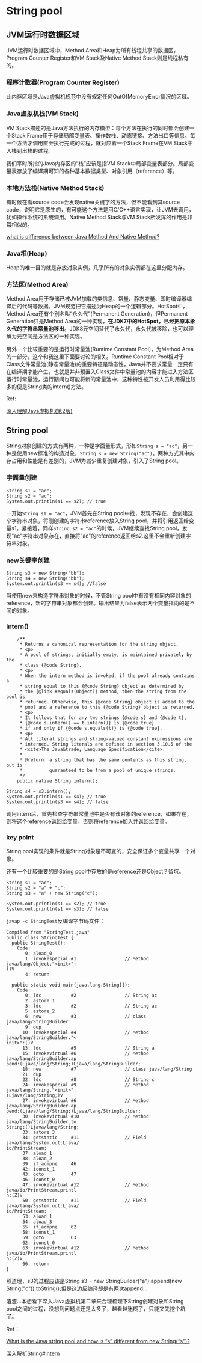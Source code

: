 # String pool

## JVM运行时数据区域
JVM运行时数据区域中，Method Area和Heap为所有线程共享的数据区，Program Counter Register和VM Stack及Native Method Stack则是线程私有的。
### 程序计数器(Program Counter Register)

此内存区域是Java虚拟机规范中没有规定任何OutOfMemoryError情况的区域。

### Java虚拟机栈(VM Stack)

VM Stack描述的是Java方法执行的内存模型：每个方法在执行的同时都会创建一个Stack Frame用于存储局部变量表、操作数栈、动态链接、方法出口等信息。每一个方法才调用直至执行完成的过程，就对应着一个Stack Frame在VM Stack中入栈到出栈的过程。

我们平时所指的Java内存区的“栈”应该是指VM Stack中局部变量表部分。局部变量表存放了编译期可知的各种基本数据类型、对象引用（reference）等。

### 本地方法栈(Native Method Stack)

有时候在看source code会发现native关键字的方法，但不能看到其source code，说明它是原生的，有可能这个方法是用C/C++语言实现，让JVM去调用，犹如操作系统的系统调用。Native Method Stack与VM Stack所发挥的作用是非常相似的。

[what is difference between Java Method And Native Method?
](https://stackoverflow.com/questions/18824798/what-is-difference-between-java-method-and-native-method)

### Java堆(Heap)

Heap的唯一目的就是存放对象实例，几乎所有的对象实例都在这里分配内存。

### 方法区(Method Area)

Method Area用于存储已被JVM加载的类信息、常量、静态变量、即时编译器编译后的代码等数据。JVM规范把它描述为Heap的一个逻辑部分。HotSpot中，Method Area还有个别名叫“永久代”(Permanent Generation)，但Permanent Generation只是Method Area的一种实现，**在JDK7中的HotSpot，已经把原本永久代的字符串常量池移出**。JDK8元空间替代了永久代，永久代被移除，也可以理解为元空间是方法区的一种实现。

另外一个比较重要的是运行时常量池(Runtime Constant Pool)，为Method Area的一部分，这个和我这里下面要讨论的相关。Runtime Constant Pool相对于Class文件常量池(静态常量池)的重要特征是动态性，Java并不要求常量一定只有在编译期才能产生，也就是并非预置入Class文件中常量池的内容才能进入方法区运行时常量池，运行期间也可能将新的常量池中，这种特性被开发人员利用得比较多的便是String类的intern()方法。

Ref:

[深入理解Java虚拟机(第2版)](https://book.douban.com/subject/24722612/)

## String pool

String对象创建的方式有两种，一种是字面量形式，形如`String s = "ac"`，另一种是使用new标准的构造对象，`String s = new String("ac")`。两种方式其中内存占用和性能是有差别的，JVM为减少重复创建对象，引入了String pool。

### 字面量创建

```
String s1 = "ac";
String s2 = "ac";
System.out.println(s1 == s2); // true
```
一开始`String s1 = "ac"`，JVM首先在String pool中找，发现不存在，会创建这个字符串对象，将刚创建的字符串reference放入String pool，并将引用返回给变量s1。紧接着，同样`String s2 = "ac"`的时候，JVM继续查找String pool，发现"ac"字符串对象存在，直接将"ac"的reference返回给s2.这里不会重新创建字符串对象。

### new关键字创建
```
String s3 = new String("bb");
String s4 = new String("bb");
System.out.println(s3 == s4); //false
```
当使用new来构造字符串对象的时候，不管String pool中有没有相同内容对象的reference，新的字符串对象都会创建。输出结果为false表示两个变量指向的是不同的对象。

### intern()
```
    /**
     * Returns a canonical representation for the string object.
     * <p>
     * A pool of strings, initially empty, is maintained privately by the
     * class {@code String}.
     * <p>
     * When the intern method is invoked, if the pool already contains a
     * string equal to this {@code String} object as determined by
     * the {@link #equals(Object)} method, then the string from the pool is
     * returned. Otherwise, this {@code String} object is added to the
     * pool and a reference to this {@code String} object is returned.
     * <p>
     * It follows that for any two strings {@code s} and {@code t},
     * {@code s.intern() == t.intern()} is {@code true}
     * if and only if {@code s.equals(t)} is {@code true}.
     * <p>
     * All literal strings and string-valued constant expressions are
     * interned. String literals are defined in section 3.10.5 of the
     * <cite>The Java&trade; Language Specification</cite>.
     *
     * @return  a string that has the same contents as this string, but is
     *          guaranteed to be from a pool of unique strings.
     */
    public native String intern();
```
```
String s4 = s3.intern();
System.out.println(s1 == s4); // true
System.out.println(s3 == s4); // false
```
调用intern后，首先检查字符串常量池中是否有该对象的reference，如果存在，则将这个reference返回给变量，否则将reference加入并返回给变量。

### key point
String pool实现的条件就是String对象是不可变的，安全保证多个变量共享一个对象。

还有一个比较重要的是String pool中存放的是reference还是Object？留坑。

```
String s1 = "ac";
String s2 = "a" + "c";
String s3 = "a" + new String("c");
		
System.out.println(s1 == s2); // true
System.out.println(s1 == s3); // false
```
`javap -c StringTest`反编译字节码文件：
```
Compiled from "StringTest.java"
public class StringTest {
  public StringTest();
    Code:
       0: aload_0
       1: invokespecial #1                  // Method java/lang/Object."<init>":
()V
       4: return

  public static void main(java.lang.String[]);
    Code:
       0: ldc           #2                  // String ac
       2: astore_1
       3: ldc           #2                  // String ac
       5: astore_2
       6: new           #3                  // class java/lang/StringBuilder
       9: dup
      10: invokespecial #4                  // Method java/lang/StringBuilder."<
init>":()V
      13: ldc           #5                  // String a
      15: invokevirtual #6                  // Method java/lang/StringBuilder.ap
pend:(Ljava/lang/String;)Ljava/lang/StringBuilder;
      18: new           #7                  // class java/lang/String
      21: dup
      22: ldc           #8                  // String c
      24: invokespecial #9                  // Method java/lang/String."<init>":
(Ljava/lang/String;)V
      27: invokevirtual #6                  // Method java/lang/StringBuilder.ap
pend:(Ljava/lang/String;)Ljava/lang/StringBuilder;
      30: invokevirtual #10                 // Method java/lang/StringBuilder.to
String:()Ljava/lang/String;
      33: astore_3
      34: getstatic     #11                 // Field java/lang/System.out:Ljava/
io/PrintStream;
      37: aload_1
      38: aload_2
      39: if_acmpne     46
      42: iconst_1
      43: goto          47
      46: iconst_0
      47: invokevirtual #12                 // Method java/io/PrintStream.printl
n:(Z)V
      50: getstatic     #11                 // Field java/lang/System.out:Ljava/
io/PrintStream;
      53: aload_1
      54: aload_3
      55: if_acmpne     62
      58: iconst_1
      59: goto          63
      62: iconst_0
      63: invokevirtual #12                 // Method java/io/PrintStream.printl
n:(Z)V
      66: return
}
```
照道理，s3的过程应该是String s3 = new StringBuilder("a").append(new String("c")).toString();但是这边反编译却是有两次append...

渣渣...本想看下深入Java虚拟机第二章来合理梳理下String创建对象和String pool之间的过程，没想到问题点还是太多了，越看越迷糊了，只能又先挖个坑了。

Ref：

[What is the Java string pool and how is “s” different from new String(“s”)?](https://stackoverflow.com/questions/2486191/what-is-the-java-string-pool-and-how-is-s-different-from-new-strings)

[深入解析String#intern](https://tech.meituan.com/2014/03/06/in-depth-understanding-string-intern.html)
